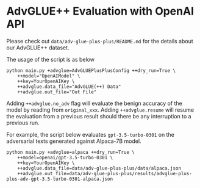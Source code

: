 # AdvGLUE++ Evaluation with OpenAI API

Please check out `data/adv-glue-plus-plus/README.md` for the details about our AdvGLUE++ dataset.

The usage of the script is as below

```shell
python main.py +advglue=AdvGLUEPlusPlusConfig ++dry_run=True \
    ++model="OpenAIModel" \
    ++key=YourOpenAIKey \
    ++advglue.data_file="AdvGLUE(++) Data"
    ++advglue.out_file="Out File"
```

Adding `++advglue.no_adv` flag will evaluate the benign accuracy of the model by reading from `original_xxx`. Adding `++advglue.resume` will resume the evaluation from a previous result should there be any interruption to a previous run.

For example, the script below evaluates `gpt-3.5-turbo-0301` on the adversarial texts generated against Alpaca-7B model.

```shell
python main.py +advglue=alpaca ++dry_run=True \
    ++model=openai/gpt-3.5-turbo-0301 \
    ++key=YourOpenAIKey \
    ++advglue.data_file=data/adv-glue-plus-plus/data/alpaca.json
    ++advglue.out_file=data/adv-glue-plus-plus/results/advglue-plus-plus-adv-gpt-3.5-turbo-0301-alpaca.json
```
